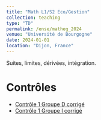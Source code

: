 ```yaml
---
title: "Math L1/S2 Eco/Gestion"
collection: teaching
type: "TD"
permalink: /ense/matheg_2024
venue: "Université de Bourgogne"
date: 2024-01-01
location: "Dijon, France"
---
```


Suites, limites, dérivées, intégration.

Contrôles
======
* [Contrôle 1 Groupe D corrigé](https://irosassoto.github.io/files/Controle1D.pdf)
* [Contrôle 1 Groupe I corrigé](https://irosassoto.github.io/files/Controle1I.pdf)
